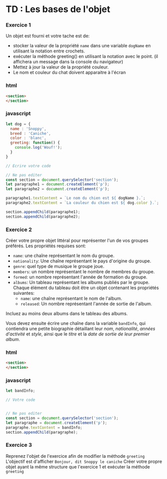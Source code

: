 # TD : Les bases de l'objet

### Exercice 1

Un objet est fourni et votre tache est de: 
* stocker la valeur de la propriété `name` dans une variable `dogName` en utilisant la notation entre crochets.
* exécuter la méthode greeting() en utilisant la notation avec le point. (il affichera un message dans la console du navigateur)
* Mettez à jour la valeur de la propriété couleur.
* Le nom et couleur du chat doivent apparaitre à l'écran 

### html

```html
<section>
</section>
```

### javascript

```javascript
let dog = {
  name : 'Snoppy',
  breed : 'Caniche',
  color : 'blanc',
  greeting: function() {
    console.log('Wouf!');
  }
}

// Ecrire votre code

// Ne pas editer
const section = document.querySelector('section');
let paragraphe1 = document.createElement('p');
let paragraphe2 = document.createElement('p');

paragraphe1.textContent = `Le nom du chien est ${ dogName }.`;
paragraphe2.textContent = `La couleur du chien est ${ dog.color }.`;

section.appendChild(paragraphe1);
section.appendChild(paragraphe2);
```

### Exercice 2

Créer votre propre objet littéral pour représenter l'un de vos groupes préférés. Les propriétés requises sont:

* `name`: une chaîne représentant le nom du groupe.
* `nationality`: Une chaîne représentant le pays d'origine du groupe.
* `genre`:  quel type de musique le groupe joue.
* `members`: un nombre représentant le nombre de membres du groupe.
* `formed`: un nombre représentant l'année de formation du groupe.
* `albums`: Un tableau représentant les albums publiés par le groupe. 
Chaque élément du tableau doit être un objet contenant les propriétés suivantes:
	* `name`: une chaîne représentant le nom de l'album.
	* `released`: Un nombre représentant l'année de sortie de l'album.

Incluez au moins deux albums dans le tableau des albums.

Vous devez ensuite écrire une chaîne dans la variable `bandInfo`, qui contiendra une petite biographie détaillant leur *nom*, *nationalité*, *années d'activité* et *style*, ainsi que le *titre* et la *date de sortie de leur premier album*.

### html
```html
<section>
</section>
```

### javascript
```javascript
let bandInfo;

// Votre code


// Ne pas editer
const section = document.querySelector('section');
let paragraphe = document.createElement('p');
paragraphe.textContent = bandInfo;
section.appendChild(paragraphe);
```

### Exercice 3

Reprenez l'objet de l'exercice afin de modifier la méthode `greeting` 
L'objectif est d'afficher `Bonjour, dit Snoppy le caniche`
Créer votre propre objet  ayant la même structure que l'exercice 1 et exécuter la méthode `greeting` 
